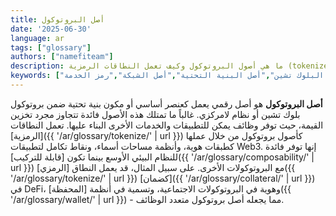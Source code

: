 ```yaml
---
title: أصل البروتوكول
date: '2025-06-30'
language: ar
tags: ["glossary"]
authors: ["namefiteam"]
description: ما هي أصول البروتوكول وكيف تعمل النطاقات الرمزية (tokenized domains) كأصول بروتوكول؟
keywords: ["أصل البروتوكول","بروتوكول البلوك تشين","أصل البنية التحتية","أصل الشبكة","رمز الخدمة"]
---
```


**أصل البروتوكول** هو أصل رقمي يعمل كعنصر أساسي أو مكون بنية تحتية ضمن بروتوكول بلوك تشين أو نظام لامركزي. غالباً ما تمتلك هذه الأصول فائدة تتجاوز مجرد تخزين القيمة، حيث توفر وظائف يمكن للتطبيقات والخدمات الأخرى البناء عليها. تعمل النطاقات [الرمزية]({{ '/ar/glossary/tokenize/' | url }}) كأصول بروتوكول من خلال عملها كطبقات هوية، وأنظمة مساحات أسماء، ونقاط تكامل لتطبيقات Web3. إنها توفر فائدة للنظام البيئي الأوسع بينما تكون [قابلة للتركيب]({{ '/ar/glossary/composability/' | url }}) مع البروتوكولات الأخرى. على سبيل المثال، قد يعمل النطاق [الرمزي]({{ '/ar/glossary/tokenize/' | url }}) [كضمان]({{ '/ar/glossary/collateral/' | url }}) في DeFi، وهوية في البروتوكولات الاجتماعية، وتسمية في أنظمة [المحفظة]({{ '/ar/glossary/wallet/' | url }}) - مما يجعله أصل بروتوكول متعدد الوظائف.